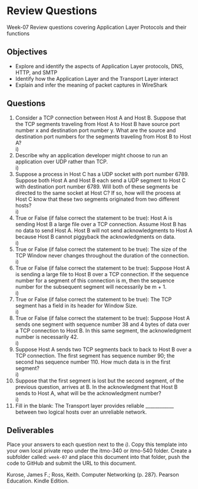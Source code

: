 # Review Questions

Week-07 Review questions covering Application Layer Protocols and their functions

## Objectives

* Explore and identify the aspects of Application Layer protocols, DNS, HTTP, and SMTP
* Identify how the Application Layer and the Transport Layer interact
* Explain and infer the meaning of packet captures in WireShark

## Questions

1) Consider a TCP connection between Host A and Host B. Suppose that the  TCP segments traveling from Host A to Host B have source port number x  and destination port number y. What are the source and destination port numbers for the segments traveling from Host B to Host A?  
i)
2) Describe why an application developer might choose to run an application  over UDP rather than TCP.  
i)
3) Suppose a process in Host C has a UDP socket with port number 6789.  Suppose both Host A and Host B each send a UDP segment to Host C with  destination port number 6789. Will both of these segments be directed to the  same socket at Host C? If so, how will the process at Host C know that these  two segments originated from two different hosts?  
i)
4) True or False (if false correct the statement to be true): Host A is sending Host B a large file over a TCP connection. Assume Host B has no data to send Host A. Host B will not send acknowledgments to Host A because Host B cannot piggyback the acknowledgments on data.  
i)
5) True or False (if false correct the statement to be true): The size of the TCP Window never changes throughout the duration of the connection.  
i)
6) True or False (if false correct the statement to be true): Suppose Host A is sending a large file to Host B over a TCP connection.  If the sequence number for a segment of this connection is m, then the  sequence number for the subsequent segment will necessarily be m + 1.  
i)
7) True or False (if false correct the statement to be true): The TCP segment has a field in its header for Window Size.  
i)
8) True or False (if false correct the statement to be true): Suppose Host A sends one segment with sequence number 38 and 4  bytes of data over a TCP connection to Host B. In this same segment, the  acknowledgment number is necessarily 42.  
i)
9) Suppose Host A sends two TCP segments back to back to Host B over a  TCP connection. The first segment has sequence number 90; the second has  sequence number 110. How much data is in the first segment?  
i)
10) Suppose that the first segment is lost but the second segment, of the previous question, arrives at B. In the acknowledgment that Host B sends to Host A, what will be the acknowledgment number?  
i)
11) Fill in the blank: The Transport layer provides reliable ____________ between two logical hosts over an unreliable network.

## Deliverables

Place your answers to each question next to the *i)*. Copy this template into your own local private repo under the itmo-340 or itmo-540 folder. Create a subfolder called: `week-07` and place this document into that folder, push the code to GitHub and submit the URL to this document.

Kurose, James F.; Ross, Keith. Computer Networking (p. 287). Pearson Education. Kindle Edition.
